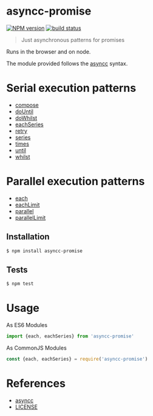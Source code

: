 # asyncc-promise

[![NPM version](https://badge.fury.io/js/asyncc-promise.svg)](https://www.npmjs.com/package/asyncc-promise/)
[![build status](https://secure.travis-ci.org/commenthol/asyncc-promise.png)](http://travis-ci.org/commenthol/asyncc-promise)

> Just asynchronous patterns for promises

Runs in the browser and on node.  

The module provided follows the [asyncc][] syntax.

# Serial execution patterns

- [compose](https://commenthol.github.io/asyncc-promise/module-serial.html#.compose)
- [doUntil](https://commenthol.github.io/asyncc-promise/module-serial.html#.doUntil)
- [doWhilst](https://commenthol.github.io/asyncc-promise/module-serial.html#.doWhilst)
- [eachSeries](https://commenthol.github.io/asyncc-promise/module-serial.html#.eachSeries)
- [retry](https://commenthol.github.io/asyncc-promise/module-serial.html#.retry)
- [series](https://commenthol.github.io/asyncc-promise/module-serial.html#.series)
- [times](https://commenthol.github.io/asyncc-promise/module-serial.html#.times)
- [until](https://commenthol.github.io/asyncc-promise/module-serial.html#.until)
- [whilst](https://commenthol.github.io/asyncc-promise/module-serial.html#.whilst)

# Parallel execution patterns

- [each](https://commenthol.github.io/asyncc-promise/module-parallel.html#.each)
- [eachLimit](https://commenthol.github.io/asyncc-promise/module-parallel.html#.eachLimit)
- [parallel](https://commenthol.github.io/asyncc-promise/module-parallel.html#.parallel)
- [parallelLimit](https://commenthol.github.io/asyncc-promise/module-parallel.html#.parallelLimit)

## Installation

```sh
$ npm install asyncc-promise
```

## Tests

```sh
$ npm test
```

# Usage

As ES6 Modules

```js
import {each, eachSeries} from 'asyncc-promise'
```

As CommonJS Modules

```js
const {each, eachSeries} = require('asyncc-promise')
```

# References

<!-- !ref -->

* [asyncc][asyncc]
* [LICENSE][LICENSE]

<!-- ref! -->

[asyncc]: https://github.com/commenthol/asyncc
[LICENSE]: ./LICENSE.txt
